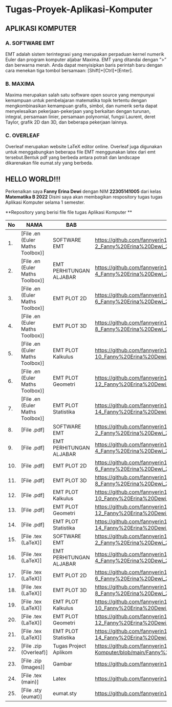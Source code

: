 # **Tugas-Proyek-Aplikasi-Komputer**

## **APLIKASI KOMPUTER**

### **A. SOFTWARE EMT**
EMT adalah sistem terintegrasi yang merupakan perpaduan kernel numerik Euler dan program komputer
aljabar Maxima. EMT yang ditandai dengan ”>” dan berwarna merah. Anda dapat menyisipkan baris perintah baru
dengan cara menekan tiga tombol bersamaan: [Shift]+[Ctrl]+[Enter].

### **B. MAXIMA**
Maxima merupakan salah satu software open source yang mempunyai kemampuan untuk pembelajaran matematika topik tertentu dengan mengkombinasikan kemampuan grafis, simbol, dan numerik serta dapat menyelesaikan pekerjaan-pekerjaan yang berkaitan dengan turunan, integral, persamaan linier, persamaan polynomial, fungsi
Laurent, deret Taylor, grafik 2D dan 3D, dan beberapa pekerjaan lainnya.

### **C. OVERLEAF**
Overleaf merupakan website LaTeX editor online. Overleaf juga digunakan untuk menggabungkan beberapa file EMT menggunakan latex dari emt tersebut.Bentuk pdf yang berbeda antara potrait dan landscape dikarenakan file eumat.sty yang berbeda. 

## **HELLO WORLD!!!**

Perkenalkan saya **Fanny Erina Dewi** dengan NIM **22305141005** dari kelas **Matematika B 2022**
Disini saya akan membagikan respository tugas tugas Aplikasi Komputer selama 1 semester.

**Repository yang berisi file file tugas Aplikasi Komputer **

|   No    |                NAMA                      |           BAB              | WEBSITE                                              |
| :------ | -----------------------------------------| ---------------------------| -------------------------------------------------------------------------- |
|   1.    | [File .en (Euler Maths Toolbox)]         | SOFTWARE EMT               | https://github.com/fannyerin19/Tugas-Proyek-Aplikasi-Komputer/blob/main/Pekan%201-2_Fanny%20Erina%20Dewi_22305141005_EMT00-FisrtSteps_Aplikom.en        |
|   2.    | [File .en (Euler Maths Toolbox)]         | EMT PERHITUNGAN ALJABAR    | https://github.com/fannyerin19/Tugas-Proyek-Aplikasi-Komputer/blob/main/Pekan%203-4_Fanny%20Erina%20Dewi_22305141005_EMT00-AlgebraExercises_Aplikom.en  |
|   3.    | [File .en (Euler Maths Toolbox)]         | EMT PLOT 2D                | https://github.com/fannyerin19/Tugas-Proyek-Aplikasi-Komputer/blob/main/Pekan%205-6_Fanny%20Erina%20Dewi_22305141005_EMT00-Plot2D_Aplikom.en            |
|   4.    | [File .en (Euler Maths Toolbox)]         | EMT PLOT 3D                | https://github.com/fannyerin19/Tugas-Proyek-Aplikasi-Komputer/blob/main/Pekan%207-8_Fanny%20Erina%20Dewi_22305141005_EMT00-Plot3D_Aplikom.en            |
|   5.    | [File .en (Euler Maths Toolbox)]         | EMT PLOT Kalkulus          | https://github.com/fannyerin19/Tugas-Proyek-Aplikasi-Komputer/blob/main/Pekan%209-10_Fanny%20Erina%20Dewi_22305141005_EMT00-Kalkulus_Aplikom.en         |
|   6.    | [File .en (Euler Maths Toolbox)]         | EMT PLOT Geometri          | https://github.com/fannyerin19/Tugas-Proyek-Aplikasi-Komputer/blob/main/Pekan%2011-12_Fanny%20Erina%20Dewi_22305141005_EMT00-Geometry_Aplikom.en        |
|   7.    | [File .en (Euler Maths Toolbox)]         | EMT PLOT Statistika        | https://github.com/fannyerin19/Tugas-Proyek-Aplikasi-Komputer/blob/main/Pekan%2013-14_Fanny%20Erina%20Dewi_22305141005_EMT00-Statistika_Aplikom.en      |
|   8.    | [File .pdf]                              | SOFTWARE EMT               | https://github.com/fannyerin19/Tugas-Proyek-Aplikasi-Komputer/blob/main/Pekan%201-2_Fanny%20Erina%20Dewi_22305141005_EMT00-FisrtSteps_Aplikom.pdf       |
|   9.    | [File .pdf]                              | EMT PERHITUNGAN ALJABAR    | https://github.com/fannyerin19/Tugas-Proyek-Aplikasi-Komputer/blob/main/Pekan%203-4_Fanny%20Erina%20Dewi_22305141005_EMT00-AlgebraExercises_Aplikom.pdf |
|  10.    | [File .pdf]                              | EMT PLOT 2D                | https://github.com/fannyerin19/Tugas-Proyek-Aplikasi-Komputer/blob/main/Pekan%205-6_Fanny%20Erina%20Dewi_22305141005_EMT00-Plot2D_Aplikom.pdf           |
|  11.    | [File .pdf]                              | EMT PLOT 3D                | https://github.com/fannyerin19/Tugas-Proyek-Aplikasi-Komputer/blob/main/Pekan%207-8_Fanny%20Erina%20Dewi_22305141005_EMT00-Plot3D_Aplikom.pdf           |
|  12.    | [File .pdf]                              | EMT PLOT Kalkulus          | https://github.com/fannyerin19/Tugas-Proyek-Aplikasi-Komputer/blob/main/Pekan%209-10_Fanny%20Erina%20Dewi_22305141005_EMT00-Kalkulus_Aplikom.pdf        |
|  13.    | [File .pdf]                              | EMT PLOT Geometri          | https://github.com/fannyerin19/Tugas-Proyek-Aplikasi-Komputer/blob/main/Pekan%2011-12_Fanny%20Erina%20Dewi_22305141005_EMT00-Geometry_Aplikom.pdf       |
|  14.    | [File .pdf]                              | EMT PLOT Statistika        | https://github.com/fannyerin19/Tugas-Proyek-Aplikasi-Komputer/blob/main/Pekan%2013-14_Fanny%20Erina%20Dewi_22305141005_EMT00-Statistika_Aplikom.pdf     |
|  15.    | [File .tex (LaTeX)]                      | SOFTWARE EMT               |https://github.com/fannyerin19/Tugas-Proyek-Aplikasi-Komputer/blob/main/Pekan%201-2_Fanny%20Erina%20Dewi_22305141005_EMT00-FisrtSteps_Aplikom.tex       |
|  16.    | [File .tex (LaTeX)]                      | EMT PERHITUNGAN ALJABAR    | https://github.com/fannyerin19/Tugas-Proyek-Aplikasi-Komputer/blob/main/Pekan%203-4_Fanny%20Erina%20Dewi_22305141005_EMT00-AlgebraExercises_Aplikom.tex |
|  17.    | [File .tex (LaTeX)]                      | EMT PLOT 2D                | https://github.com/fannyerin19/Tugas-Proyek-Aplikasi-Komputer/blob/main/Pekan%205-6_Fanny%20Erina%20Dewi_22305141005_EMT00-Plot2D_Aplikom.tex           |
|  18.    | [File .tex (LaTeX)]                      | EMT PLOT 3D                | https://github.com/fannyerin19/Tugas-Proyek-Aplikasi-Komputer/blob/main/Pekan%207-8_Fanny%20Erina%20Dewi_22305141005_EMT00-Plot3D_Aplikom.tex           |
|  19.    | [File .tex (LaTeX)]                      | EMT PLOT Kalkulus          | https://github.com/fannyerin19/Tugas-Proyek-Aplikasi-Komputer/blob/main/Pekan%209-10_Fanny%20Erina%20Dewi_22305141005_EMT00-Kalkulus_Aplikom.tex        |
|  20.    | [File .tex (LaTeX)]                      | EMT PLOT Geometri          | https://github.com/fannyerin19/Tugas-Proyek-Aplikasi-Komputer/blob/main/Pekan%2011-12_Fanny%20Erina%20Dewi_22305141005_EMT00-Geometry_Aplikom.tex       |
|  21.    | [File .tex (LaTeX)]                      | EMT PLOT Statistika        | https://github.com/fannyerin19/Tugas-Proyek-Aplikasi-Komputer/blob/main/Pekan%2013-14_Fanny%20Erina%20Dewi_22305141005_EMT00-Statistika_Aplikom.tex     |
|  22.    | [File .zip (Overleaf)]                   | Tugas Project Aplikom      | https://github.com/fannyerin19/Tugas-Proyek-Aplikasi-Komputer/blob/main/Fanny%20Erina%20Dewi_22305141005_Project%20Aplikom%20(1).zip                    |
|  23.    | [File .zip (Images)]                     | Gambar                     | https://github.com/fannyerin19/Tugas-Proyek-Aplikasi-Komputer/blob/main/images.zip                                                                      |
|  24.    | [File .tex (main)]                       | Latex                      | https://github.com/fannyerin19/Tugas-Proyek-Aplikasi-Komputer/blob/main/main.tex                                                                        |
|  25.    | [File .sty (eumat)]                      | eumat.sty                  | https://github.com/fannyerin19/Tugas-Proyek-Aplikasi-Komputer/blob/main/eumat.sty                                                                       |

